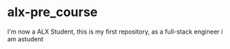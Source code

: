 # alx-pre_course
I'm now a ALX Student, this is my first repository, as a full-stack engineer
i am astudent 
